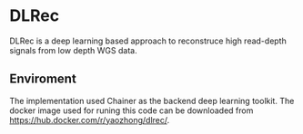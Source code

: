 # DLRec

DLRec is a deep learning based approach to reconstruce high read-depth signals from low depth WGS data.

## Enviroment
The implementation used Chainer as the backend deep learning toolkit. 
The docker image used for runing this code can be downloaded from https://hub.docker.com/r/yaozhong/dlrec/.
